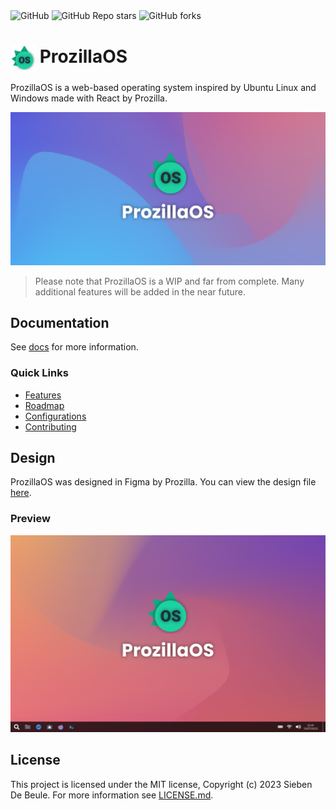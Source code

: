 <img alt="GitHub" src="https://img.shields.io/github/license/prozilla/Prozilla-OS">
<img alt="GitHub Repo stars" src="https://img.shields.io/github/stars/prozilla/prozilla-os">
<img alt="GitHub forks" src="https://img.shields.io/github/forks/prozilla/prozilla-os">


<br/>

# <img src="public/media/logo.svg" width=40 height=40 style="vertical-align: middle; background: none;"/> ProzillaOS

ProzillaOS is a web-based operating system inspired by Ubuntu Linux and Windows made with React by Prozilla.

<img src="public/media/Banner2.png"/>

> Please note that ProzillaOS is a WIP and far from complete. Many additional features will be added in the near future.

## Documentation

See [docs](docs/README.md) for more information.

### Quick Links

- [Features](docs/features/README.md)
- [Roadmap](docs/roadmap/README.md)
- [Configurations](docs/configurations/README.md)
- [Contributing](docs/contributing/README.md)

## Design

ProzillaOS was designed in Figma by Prozilla. You can view the design file [here](https://www.figma.com/file/bEE5RyWgV0QILcXpZWEk2r/ProzillaOS?type=design&node-id=0%3A1&mode=design&t=7KR1tKCp9H5cK3hf-1).

### Preview

<img src="public/media/Banner.png"/>

## License

This project is licensed under the MIT license, Copyright (c) 2023 Sieben De Beule. For more information see [LICENSE.md](LICENSE.md).
